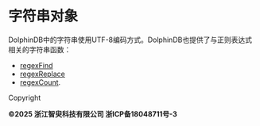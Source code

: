 # 字符串对象

DolphinDB中的字符串使用UTF-8编码方式。DolphinDB也提供了与正则表达式相关的字符串函数：

* [regexFind](../../funcs/r/regexFind.md)
* [regexReplace](../../funcs/r/regexReplace.md)
* [regexCount](../../funcs/r/regexCount.md).

Copyright

**©2025 浙江智臾科技有限公司 浙ICP备18048711号-3**
